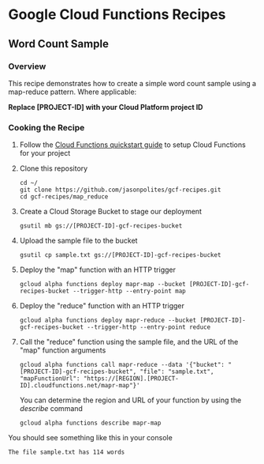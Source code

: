 # Google Cloud Functions Recipes
## Word Count Sample

### Overview
This recipe demonstrates how to create a simple word count sample using a map-reduce pattern.  Where applicable:

**Replace [PROJECT-ID] with your Cloud Platform project ID**

### Cooking the Recipe
1.	Follow the [Cloud Functions quickstart guide](https://cloud.google.com/functions/docs) to setup Cloud Functions for your project

2.	Clone this repository

		cd ~/
		git clone https://github.com/jasonpolites/gcf-recipes.git
		cd gcf-recipes/map_reduce
		
4. 	Create a Cloud Storage Bucket to stage our deployment

		gsutil mb gs://[PROJECT-ID]-gcf-recipes-bucket

4. 	Upload the sample file to the bucket

		gsutil cp sample.txt gs://[PROJECT-ID]-gcf-recipes-bucket

5.	Deploy the "map" function with an HTTP trigger
	
		gcloud alpha functions deploy mapr-map --bucket [PROJECT-ID]-gcf-recipes-bucket --trigger-http --entry-point map

6. 	Deploy the "reduce" function with an HTTP trigger

		gcloud alpha functions deploy mapr-reduce --bucket [PROJECT-ID]-gcf-recipes-bucket --trigger-http --entry-point reduce
		
7. 	Call the "reduce" function using the sample file, and the URL of the "map" function arguments

		gcloud alpha functions call mapr-reduce --data '{"bucket": "[PROJECT-ID]-gcf-recipes-bucket", "file": "sample.txt", "mapFunctionUrl": "https://[REGION].[PROJECT-ID].cloudfunctions.net/mapr-map"}'

	You can determine the region and URL of your function by using the *describe* command

		gcloud alpha functions describe mapr-map
		
You should see something like this in your console
```
The file sample.txt has 114 words
```